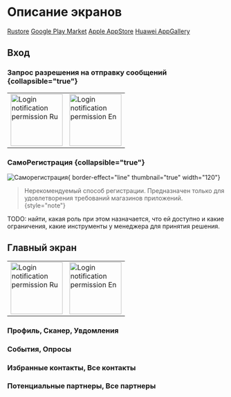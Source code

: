 # Описание экранов
<show-structure for="chapter,procedure,tab,def" depth="2"/>

<!--
-->

<a href="https://www.rustore.ru/catalog/app/ru.clubgermes.social.client">Rustore</a>
<a href="https://play.google.com/store/apps/details?id=ru.clubgermes.social.client">Google Play Market</a>
<a href="https://apps.apple.com/us/app/гермес-клуб/id6447880477">Apple AppStore</a>
<a href="https://appgallery.cloud.huawei.com/ag/n/app/C108769407">Huawei AppGallery</a>

## Вход
### Запрос разрешения на отправку сообщений {collapsible="true"}
<table>
    <tr>
        <td>
            <img src="login_notification_prompt_ru.jpg" alt="Login notification permission Ru" border-effect="line" thumbnail="true" width="120"/>
        </td>
        <td>
            <img src="login_notification_prompt_en.png" alt="Login notification permission En" border-effect="line" thumbnail="true" width="120"/>
        </td>
    </tr>
</table>

### СамоРегистрация {collapsible="true"}
![Саморегистрация](self_registration.png){ border-effect="line" thumbnail="true" width="120"}

>Нерекомендуемый способ регистрации. Предназначен только для удовлетворения требований магазинов приложений.
{style="note"}

<format style="bold" color="#654321">TODO:</format> найти, какая роль при этом назначается, что ей доступно и какие ограничения, какие инструменты у менеджера для принятия решения.

## Главный экран
<table>
    <tr>
        <td>
            <img src="main_screen_1.png" alt="Login notification permission Ru" border-effect="line" thumbnail="true" width="120"/>
        </td>
        <td>
            <img src="main_screen_2.png" alt="Login notification permission En" border-effect="line" thumbnail="true" width="120"/>
        </td>
    </tr>
</table>

### Профиль, Сканер, Увдомления

### События, Опросы

### Избранные контакты, Все контакты 

### Потенциальные партнеры, Все партнеры
